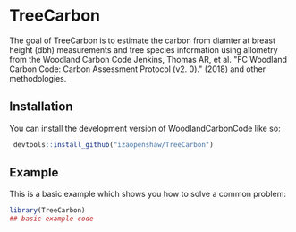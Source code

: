 
# TreeCarbon

<!-- badges: start -->
<!-- badges: end -->

The goal of TreeCarbon is to estimate the carbon from diamter at breast height (dbh) measurements and tree species information using allometry from the Woodland Carbon Code Jenkins, Thomas AR, et al. "FC Woodland Carbon Code: Carbon Assessment Protocol (v2. 0)." (2018) and other methodologies.


## Installation

You can install the development version of WoodlandCarbonCode like so:

``` r
 devtools::install_github("izaopenshaw/TreeCarbon")
```

## Example

This is a basic example which shows you how to solve a common problem:

``` r
library(TreeCarbon)
## basic example code
```

